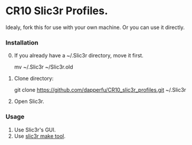 # CR10 Slic3r Profiles.

Idealy, fork this for use with your own machine. Or you can use it directly.

### Installation
	
0. If you already have a ~/.Slic3r directory, move it first.

	mv ~/.Slic3r ~/Slic3r.old

1. Clone directory:

	git clone https://github.com/dapperfu/CR10_slic3r_profiles.git ~/.Slic3r

2. Open Slic3r.

### Usage

1. Use Slic3r's GUI.
2. Use [slic3r make tool](https://github.com/dapperfu/slic3r_make_tool).
